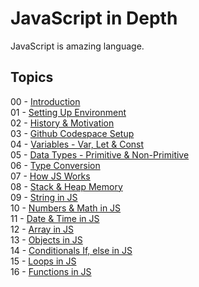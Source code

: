 # JavaScript in Depth

JavaScript is amazing language.

## Topics

00 - [Introduction]()<br>
01 - [Setting Up Environment]()<br>
02 - [History & Motivation]()<br>
03 - [Github Codespace Setup]()<br>
04 - [Variables - Var, Let & Const]()<br>
05 - [Data Types - Primitive & Non-Primitive]()<br>
06 - [Type Conversion]()<br>
07 - [How JS Works]()<br>
08 - [Stack & Heap Memory]()<br>
09 - [String in JS]()<br>
10 - [Numbers & Math in JS]()<br>
11 - [Date & Time in JS]()<br>
12 - [Array in JS]()<br>
13 - [Objects in JS]()<br>
14 - [Conditionals If, else in JS]()<br>
15 - [Loops in JS]()<br>
16 - [Functions in JS]()<br>

